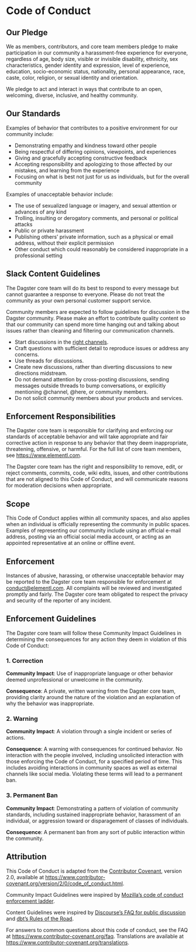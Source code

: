 # Code of Conduct

## Our Pledge

We as members, contributors, and core team members pledge to make participation in our community a harassment-free experience for everyone, regardless of age, body size, visible or invisible disability, ethnicity, sex characteristics, gender identity and expression, level of experience, education, socio-economic status, nationality, personal appearance, race, caste, color, religion, or sexual identity and orientation.

We pledge to act and interact in ways that contribute to an open, welcoming, diverse, inclusive, and healthy community.

## Our Standards

Examples of behavior that contributes to a positive environment for our community include:

- Demonstrating empathy and kindness toward other people
- Being respectful of differing opinions, viewpoints, and experiences
- Giving and gracefully accepting constructive feedback
- Accepting responsibility and apologizing to those affected by our mistakes, and learning from the experience
- Focusing on what is best not just for us as individuals, but for the overall community

Examples of unacceptable behavior include:

- The use of sexualized language or imagery, and sexual attention or advances of any kind
- Trolling, insulting or derogatory comments, and personal or political attacks
- Public or private harassment
- Publishing others’ private information, such as a physical or email address, without their explicit permission
- Other conduct which could reasonably be considered inappropriate in a professional setting

## Slack Content Guidelines

The Dagster core team will do its best to respond to every message but cannot guarantee a response to everyone. Please do not treat the community as your own personal customer support service.

Community members are expected to follow guidelines for discussion in the Dagster community. Please make an effort to contribute quality content so that our community can spend more time hanging out and talking about issues rather than cleaning and filtering our communication channels.

- Start discussions in the [right channels](https://app.slack.com/client/TCDGQDUKF/browse-channels).
- Craft questions with sufficient detail to reproduce issues or address any concerns.
- Use threads for discussions.
- Create new discussions, rather than diverting discussions to new directions midstream.
- Do not demand attention by cross-posting discussions, sending messages outside threads to bump conversations, or explicitly mentioning @channel, @here, or community members.
- Do not solicit community members about your products and services.

## Enforcement Responsibilities

The Dagster core team is responsible for clarifying and enforcing our standards of acceptable behavior and will take appropriate and fair corrective action in response to any behavior that they deem inappropriate, threatening, offensive, or harmful. For the full list of core team members, see <https://www.elementl.com>.

The Dagster core team has the right and responsibility to remove, edit, or reject comments, commits, code, wiki edits, issues, and other contributions that are not aligned to this Code of Conduct, and will communicate reasons for moderation decisions when appropriate.

## Scope

This Code of Conduct applies within all community spaces, and also applies when an individual is officially representing the community in public spaces. Examples of representing our community include using an official e-mail address, posting via an official social media account, or acting as an appointed representative at an online or offline event.

## Enforcement

Instances of abusive, harassing, or otherwise unacceptable behavior may be reported to the Dagster core team responsible for enforcement at <conduct@elementl.com>. All complaints will be reviewed and investigated promptly and fairly. The Dagster core team obligated to respect the privacy and security of the reporter of any incident.

## Enforcement Guidelines

The Dagster core team will follow these Community Impact Guidelines in determining the consequences for any action they deem in violation of this Code of Conduct:

### 1. Correction

**Community Impact**: Use of inappropriate language or other behavior deemed unprofessional or unwelcome in the community.

**Consequence**: A private, written warning from the Dagster core team, providing clarity around the nature of the violation and an explanation of why the behavior was inappropriate.

### 2. Warning

**Community Impact**: A violation through a single incident or series of actions.

**Consequence**: A warning with consequences for continued behavior. No interaction with the people involved, including unsolicited interaction with those enforcing the Code of Conduct, for a specified period of time. This includes avoiding interactions in community spaces as well as external channels like social media. Violating these terms will lead to a permanent ban.

### 3. Permanent Ban

**Community Impact**: Demonstrating a pattern of violation of community standards, including sustained inappropriate behavior, harassment of an individual, or aggression toward or disparagement of classes of individuals.

**Consequence**: A permanent ban from any sort of public interaction within the community.

## Attribution

This Code of Conduct is adapted from the [Contributor Covenant](https://www.contributor-covenant.org/), version 2.0, available at <https://www.contributor-covenant.org/version/2/0/code_of_conduct.html>.

Community Impact Guidelines were inspired by [Mozilla’s code of conduct enforcement ladder](https://github.com/mozilla/diversity).

Content Guidelines were inspired by [Discourse’s FAQ for public discussion](https://meta.discourse.org/faq) and [dbt’s Rules of the Road](https://docs.getdbt.com/docs/contributing/slack-rules-of-the-road).

For answers to common questions about this code of conduct, see the FAQ at <https://www.contributor-covenant.org/faq>. Translations are available at <https://www.contributor-covenant.org/translations>.
